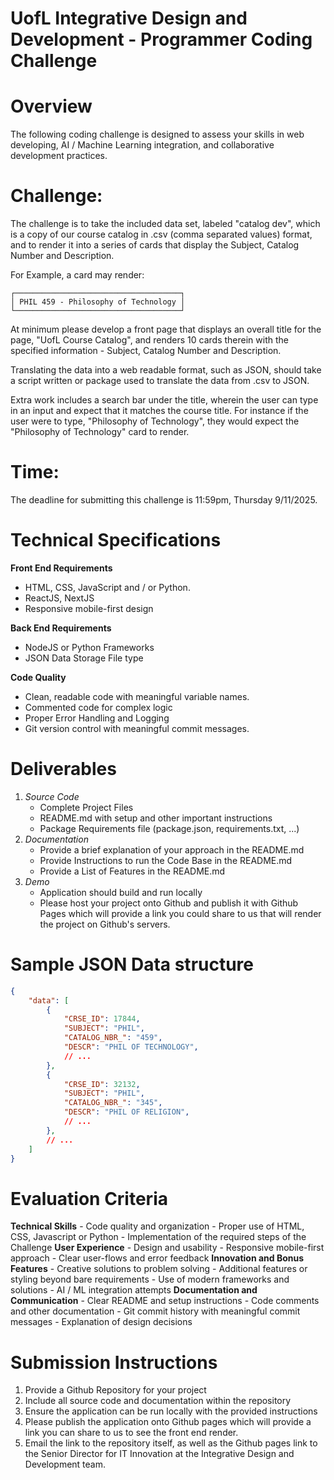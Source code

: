 # UofL Integrative Design and Development - Programmer Coding Challenge
# Overview
The following coding challenge is designed to assess your skills in web developing, AI / Machine Learning integration, and collaborative development practices.

# Challenge:
The challenge is to take the included data set, labeled "catalog dev", which is a copy of our course catalog in .csv (comma separated values) format, and to render it into a series of cards that display the Subject, Catalog Number and Description.

For Example, a card may render:

```
┌─────────────────────────────────────┐
│ PHIL 459 - Philosophy of Technology │
└─────────────────────────────────────┘
```

At minimum please develop a front page that displays an overall title for the page, "UofL Course Catalog", and renders 10 cards therein with the specified information - Subject, Catalog Number and Description.

Translating the data into a web readable format, such as JSON, should take a script written or package used to translate the data from .csv to JSON.

Extra work includes a search bar under the title, wherein the user can type in an input and expect that it matches the course title. For instance if the user were to type, "Philosophy of Technology", they would expect the "Philosophy of Technology" card to render.

# Time:

The deadline for submitting this challenge is 11:59pm, Thursday 9/11/2025.

# Technical Specifications

**Front End Requirements**
- HTML, CSS, JavaScript and / or Python.
- ReactJS, NextJS
- Responsive mobile-first design

**Back End Requirements**
- NodeJS or Python Frameworks
- JSON Data Storage File type

**Code Quality**
- Clean, readable code with meaningful variable names.
- Commented code for complex logic
- Proper Error Handling and Logging
- Git version control with meaningful commit messages.

# Deliverables
1. *Source Code*
    - Complete Project Files
    - README.md with setup and other important instructions
    - Package Requirements file (package.json, requirements.txt, ...)
2. *Documentation*
    - Provide a brief explanation of your approach in the README.md
    - Provide Instructions to run the Code Base in the README.md
    - Provide a List of Features in the README.md
3. *Demo*
    - Application should build and run locally
    - Please host your project onto Github and publish it with Github Pages which will provide a link you could share to us that will render the project on Github's servers.

# Sample JSON Data structure
```json
{
    "data": [
        {
            "CRSE_ID": 17844,
            "SUBJECT": "PHIL",
            "CATALOG_NBR_": "459",
            "DESCR": "PHIL OF TECHNOLOGY",
            // ...
        },
        {
            "CRSE_ID": 32132,
            "SUBJECT": "PHIL",
            "CATALOG_NBR_": "345",
            "DESCR": "PHIL OF RELIGION",
            // ...
        },
        // ...
    ]
} 
```

# Evaluation Criteria

**Technical Skills**
    - Code quality and organization
    - Proper use of HTML, CSS, Javascript or Python
    - Implementation of the required steps of the Challenge
**User Experience**
    - Design and usability
    - Responsive mobile-first approach
    - Clear user-flows and error feedback
**Innovation and Bonus Features**
    - Creative solutions to problem solving
    - Additional features or styling beyond bare requirements
    - Use of modern frameworks and solutions
    - AI / ML integration attempts
**Documentation and Communication**
    - Clear README and setup instructions
    - Code comments and other documentation
    - Git commit history with meaningful commit messages
    - Explanation of design decisions

# Submission Instructions

1. Provide a Github Repository for your project
2. Include all source code and documentation within the repository
3. Ensure the application can be run locally with the provided instructions
4. Please publish the application onto Github pages which will provide a link you can share to us to see the front end render.
5. Email the link to the repository itself, as well as the Github pages link to the Senior Director for IT Innovation at the Integrative Design and Development team.  